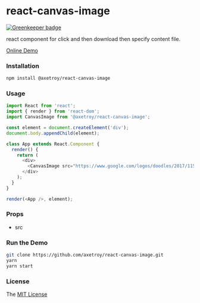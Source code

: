 # react-canvas-image

[![Greenkeeper badge](https://badges.greenkeeper.io/axetroy/react-canvas-image.svg)](https://greenkeeper.io/)

react component for click and then download then specify content file.

[Online Demo](https://axetroy.github.io/react-canvas-image/)

### Installation

```bash
npm install @axetroy/react-canvas-image
```

### Usage

```javascript
import React from 'react';
import { render } from 'react-dom';
import CanvasImage from '@axetroy/react-canvas-image';

const element = document.createElement('div');
document.body.appendChild(element);

class App extends React.Component {
  render() {
    return (
      <div>
        <CanvasImage src="https://www.google.com/logos/doodles/2017/115th-anniversary-of-the-antikythera-mechanisms-discovery-6292005859622912-l.png" />
      </div>
    );
  }
}

render(<App />, element);

```

### Props

- src

### Run the Demo

```bash
git clone https://github.com/axetroy/react-canvas-image.git
yarn
yarn start
```

### License

The [MIT License](https://github.com/axetroy/react-canvas-image/blob/master/LICENSE)